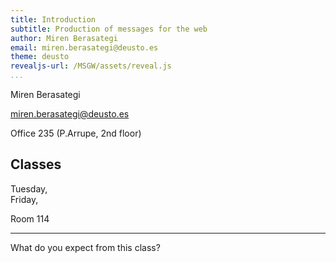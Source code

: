 ```yaml
---
title: Introduction
subtitle: Production of messages for the web
author: Miren Berasategi
email: miren.berasategi@deusto.es
theme: deusto
revealjs-url: /MSGW/assets/reveal.js
...
```


<!-- .slide: class="center" -->

Miren Berasategi

miren.berasategi@deusto.es

Office 235 (P.Arrupe, 2nd floor)

## Classes

Tuesday, <br />
Friday,

Room 114

---

<!-- .slide: class="center" -->

What do you expect from this class?